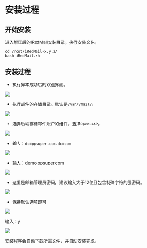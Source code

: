 # 安装过程

## 开始安装

进入解压后的iRedMail安装目录，执行安装文件。

```shell
cd /root/iRedMail-x.y.z/
bash iRedMail.sh
```

## 安装过程

* 执行脚本成功后的欢迎界面。

![](https://docs.iredmail.org/images/installation/welcome.png)

* 执行邮件的存储目录。默认是`/var/vmail/`。

![](https://docs.iredmail.org/images/installation/mail\_storage.png)

* 选择后端存储邮件账户的组件，选择`OpenLDAP`。

![](https://docs.iredmail.org/images/installation/backends.png)

* 输入：`dc=ppsuper.com,dc=com`

![](https://docs.iredmail.org/images/installation/ldap\_suffix.png)

* 输入：demo.ppsuper.com

![](https://docs.iredmail.org/images/installation/first\_domain.png)

* 这里是邮箱管理员密码，建议输入大于12位且包含特殊字符的强密码。

![](https://docs.iredmail.org/images/installation/admin\_pw.png)

* 保持默认选项即可

![](https://docs.iredmail.org/images/installation/optional\_components.png)

输入：y

![](https://docs.iredmail.org/images/installation/review.png)

安装程序会自动下载所需文件，并自动安装完成。

